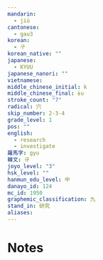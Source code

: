 ```yaml
---
mandarin:
  - jiū
cantonese:
  - gau3
korean:
  - 구
korean_native: ""
japanese:
  - KYUU
japanese_nanori: ""
vietnamese:
middle_chinese_initial: k
middle_chinese_final: ɨu
stroke_count: "7"
radical: 穴
skip_number: 2-3-4
grade_level: 1
pos: ""
english:
  - research
  - investigate
羅馬字: gyu
韓文: 규
joyo_level: "3"
hsk_level: ""
hanmun_edu_level: 中
danayo_id: 124
mc_id: 1950
graphemic_classification: 九
stand_in: 研究
aliases:
---
```


# Notes
